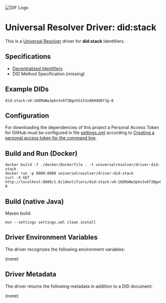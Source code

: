 ![DIF Logo](https://raw.githubusercontent.com/decentralized-identity/universal-resolver/master/docs/logo-dif.png)

# Universal Resolver Driver: did:stack

This is a [Universal Resolver](https://github.com/decentralized-identity/universal-resolver/) driver for **did:stack** identifiers.

## Specifications

* [Decentralized Identifiers](https://w3c.github.io/did-core/)
* DID Method Specification (missing)

## Example DIDs

```
did:stack:v0:16EMaNw3pkn3v6f2BgnSSs53zAKH4Q8YJg-0
```
## Configuration
For downloading the dependencies of this project a Personal Access Token for GitHub must be configured in file [settings.xml](https://github.com/decentralized-identity/uni-resolver-driver-did-stack/blob/release-0.1.x/settings.xml) according to [Creating a personal access token for the command line](https://help.github.com/en/github/authenticating-to-github/creating-a-personal-access-token-for-the-command-line).
 
## Build and Run (Docker)

```
docker build -f ./docker/Dockerfile . -t universalresolver/driver-did-stack
docker run -p 8080:8080 universalresolver/driver-did-stack
curl -X GET http://localhost:8080/1.0/identifiers/did:stack:v0:16EMaNw3pkn3v6f2BgnSSs53zAKH4Q8YJg-0
```

## Build (native Java)
 
 Maven build:

	mvn --settings settings.xml clean install

## Driver Environment Variables

The driver recognizes the following environment variables:

(none)

## Driver Metadata

The driver returns the following metadata in addition to a DID document:

(none)
